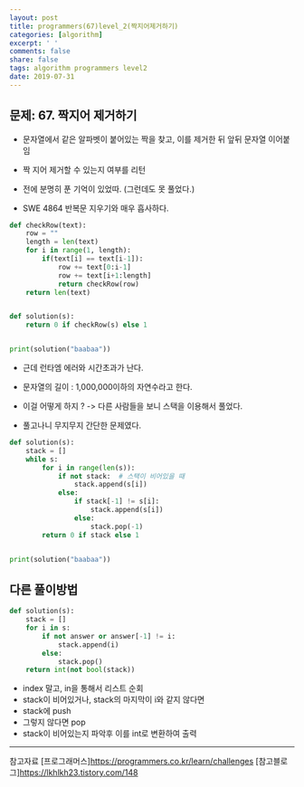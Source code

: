 ```yaml
---
layout: post
title: programmers(67)level_2(짝지어제거하기)
categories: [algorithm]
excerpt: ' '
comments: false
share: false
tags: algorithm programmers level2
date: 2019-07-31
---
```


## 문제: 67. 짝지어 제거하기

- 문자열에서 같은 알파벳이 붙어있는 짝을 찾고, 이를 제거한 뒤 앞뒤 문자열 이어붙임
- 짝 지어 제거할 수 있는지 여부를 리턴

- 전에 분명히 푼 기억이 있었따. (그런데도 못 풀었다.)
- SWE 4864 반복문 지우기와 매우 흡사하다.

```python
def checkRow(text):
    row = ""
    length = len(text)
    for i in range(1, length):
        if(text[i] == text[i-1]):
            row += text[0:i-1]
            row += text[i+1:length]
            return checkRow(row)
    return len(text)


def solution(s):
    return 0 if checkRow(s) else 1


print(solution("baabaa"))

```

- 근데 런타엠 에러와 시간초과가 난다.
- 문자열의 길이 : 1,000,000이하의 자연수라고 한다.
- 이걸 어떻게 하지 ? -> 다른 사람들을 보니 스택을 이용해서 풀었다.

- 풀고나니 무지무지 간단한 문제였다.

```python
def solution(s):
    stack = []
    while s:
        for i in range(len(s)):
            if not stack:  # 스택이 비어있을 때
                stack.append(s[i])
            else:
                if stack[-1] != s[i]:
                    stack.append(s[i])
                else:
                    stack.pop(-1)
        return 0 if stack else 1


print(solution("baabaa"))

```

## 다른 풀이방법

```python
def solution(s):
    stack = []
    for i in s:
        if not answer or answer[-1] != i:
            stack.append(i)
        else:
            stack.pop()
    return int(not bool(stack))
```

- index 말고, in을 통해서 리스트 순회
- stack이 비어있거나, stack의 마지막이 i와 같지 않다면
- stack에 push
- 그렇지 않다면 pop
- stack이 비어있는지 파악후 이를 int로 변환하여 출력

---

참고자료
[프로그래머스]<https://programmers.co.kr/learn/challenges>
[참고블로그]<https://lkhlkh23.tistory.com/148>
